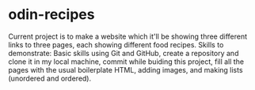 # odin-recipes
Current project is to make a website which it'll be showing three different links to three pages, each showing different food recipes. Skills to demonstrate: Basic skills using Git and GitHub, create a repository and clone it in my local machine, commit while buiding this project, fill all the pages with the usual boilerplate HTML, adding images, and making lists (unordered and ordered).